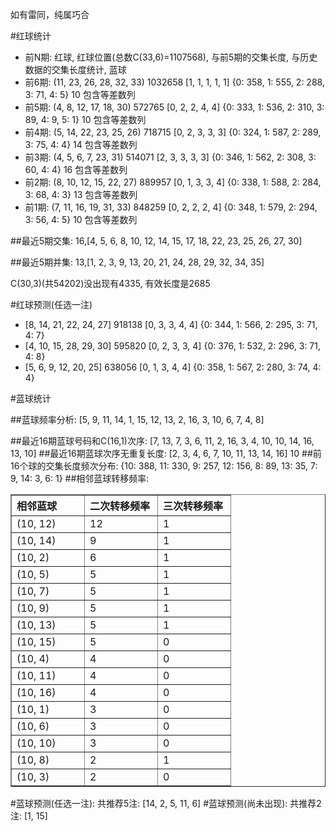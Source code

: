 <!-- 
.. title: 双色球2011151期(2011-12-25)数据分析报告
.. slug: slott-2011151-2011-12-25-report
.. date: 2011-12-26 08:00:00 UTC+08:00
.. tags: Lottery
.. link: 
.. description: 
.. type: text
-->

如有雷同，纯属巧合

<!-- TEASER_END-->

#红球统计

- 前N期: 红球, 红球位置(总数C(33,6)=1107568), 与前5期的交集长度, 与历史数据的交集长度统计, 蓝球
- 前6期: (11, 23, 26, 28, 32, 33) 1032658 [1, 1, 1, 1, 1] {0: 358, 1: 555, 2: 288, 3: 71, 4: 5} 10 包含等差数列
- 前5期: (4, 8, 12, 17, 18, 30) 572765 [0, 2, 2, 4, 4] {0: 333, 1: 536, 2: 310, 3: 89, 4: 9, 5: 1} 10 包含等差数列
- 前4期: (5, 14, 22, 23, 25, 26) 718715 [0, 2, 3, 3, 3] {0: 324, 1: 587, 2: 289, 3: 75, 4: 4} 14 包含等差数列
- 前3期: (4, 5, 6, 7, 23, 31) 514071 [2, 3, 3, 3, 3] {0: 346, 1: 562, 2: 308, 3: 60, 4: 4} 16 包含等差数列
- 前2期: (8, 10, 12, 15, 22, 27) 889957 [0, 1, 3, 3, 4] {0: 338, 1: 588, 2: 284, 3: 68, 4: 3} 13 包含等差数列
- 前1期: (7, 11, 16, 19, 31, 33) 848259 [0, 2, 2, 2, 4] {0: 348, 1: 579, 2: 294, 3: 56, 4: 5} 10 包含等差数列

##最近5期交集:
16,[4, 5, 6, 8, 10, 12, 14, 15, 17, 18, 22, 23, 25, 26, 27, 30]

##最近5期并集:
13,[1, 2, 3, 9, 13, 20, 21, 24, 28, 29, 32, 34, 35]

C(30,3)(共54202)没出现有4335, 
有效长度是2685

#红球预测(任选一注)

- [8, 14, 21, 22, 24, 27] 918138 [0, 3, 3, 4, 4] {0: 344, 1: 566, 2: 295, 3: 71, 4: 7}
- [4, 10, 15, 28, 29, 30] 595820 [0, 2, 3, 3, 4] {0: 376, 1: 532, 2: 296, 3: 71, 4: 8}
- [5, 6, 9, 12, 20, 25] 638056 [0, 1, 3, 4, 4] {0: 358, 1: 567, 2: 280, 3: 74, 4: 4}

#蓝球统计

##蓝球频率分析:
[5, 9, 11, 14, 1, 15, 12, 13, 2, 16, 3, 10, 6, 7, 4, 8]

##最近16期蓝球号码和C(16,1)次序:
[7, 13, 7, 3, 6, 11, 2, 16, 3, 4, 10, 10, 14, 16, 13, 10]
##最近16期蓝球次序无重复长度:
[2, 3, 4, 6, 7, 10, 11, 13, 14, 16] 10
##前16个球的交集长度频次分布:
{10: 388, 11: 330, 9: 257, 12: 156, 8: 89, 13: 35, 7: 9, 14: 3, 6: 1}
##相邻蓝球转移频率:
<table border="1" class="table table-striped dataframe">
  <thead>
    <tr style="text-align: left;">
      <th style="min-width: 100px;">相邻蓝球</th>
      <th style="min-width: 100px;">二次转移频率</th>
      <th style="min-width: 100px;">三次转移频率</th>
    </tr>
  </thead>
  <tbody>
    <tr>
      <td> (10, 12)</td>
      <td> 12</td>
      <td> 1</td>
    </tr>
    <tr>
      <td> (10, 14)</td>
      <td>  9</td>
      <td> 1</td>
    </tr>
    <tr>
      <td>  (10, 2)</td>
      <td>  6</td>
      <td> 1</td>
    </tr>
    <tr>
      <td>  (10, 5)</td>
      <td>  5</td>
      <td> 1</td>
    </tr>
    <tr>
      <td>  (10, 7)</td>
      <td>  5</td>
      <td> 1</td>
    </tr>
    <tr>
      <td>  (10, 9)</td>
      <td>  5</td>
      <td> 1</td>
    </tr>
    <tr>
      <td> (10, 13)</td>
      <td>  5</td>
      <td> 1</td>
    </tr>
    <tr>
      <td> (10, 15)</td>
      <td>  5</td>
      <td> 0</td>
    </tr>
    <tr>
      <td>  (10, 4)</td>
      <td>  4</td>
      <td> 0</td>
    </tr>
    <tr>
      <td> (10, 11)</td>
      <td>  4</td>
      <td> 0</td>
    </tr>
    <tr>
      <td> (10, 16)</td>
      <td>  4</td>
      <td> 0</td>
    </tr>
    <tr>
      <td>  (10, 1)</td>
      <td>  3</td>
      <td> 0</td>
    </tr>
    <tr>
      <td>  (10, 6)</td>
      <td>  3</td>
      <td> 0</td>
    </tr>
    <tr>
      <td> (10, 10)</td>
      <td>  3</td>
      <td> 0</td>
    </tr>
    <tr>
      <td>  (10, 8)</td>
      <td>  2</td>
      <td> 1</td>
    </tr>
    <tr>
      <td>  (10, 3)</td>
      <td>  2</td>
      <td> 0</td>
    </tr>
  </tbody>
</table>
#蓝球预测(任选一注):
共推荐5注: [14, 2, 5, 11, 6]
#蓝球预测(尚未出现):
共推荐2注: [1, 15]

